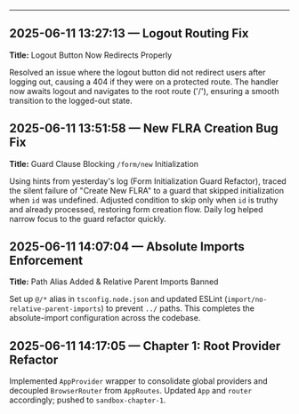 ---

## 2025-06-11 13:27:13 — Logout Routing Fix

**Title:** Logout Button Now Redirects Properly

Resolved an issue where the logout button did not redirect users after logging out, causing a 404 if they were on a protected route. The handler now awaits logout and navigates to the root route ('/'), ensuring a smooth transition to the logged-out state.

## 2025-06-11 13:51:58 — New FLRA Creation Bug Fix

**Title:** Guard Clause Blocking `/form/new` Initialization

Using hints from yesterday's log (Form Initialization Guard Refactor), traced the silent failure of "Create New FLRA" to a guard that skipped initialization when `id` was undefined. Adjusted condition to skip only when `id` is truthy and already processed, restoring form creation flow. Daily log helped narrow focus to the guard refactor quickly.

## 2025-06-11 14:07:04 — Absolute Imports Enforcement

**Title:** Path Alias Added & Relative Parent Imports Banned

Set up `@/*` alias in `tsconfig.node.json` and updated ESLint (`import/no-relative-parent-imports`) to prevent `../` paths. This completes the absolute-import configuration across the codebase.

## 2025-06-11 14:17:05 — Chapter 1: Root Provider Refactor

Implemented `AppProvider` wrapper to consolidate global providers and decoupled `BrowserRouter` from `AppRoutes`. Updated `App` and `router` accordingly; pushed to `sandbox-chapter-1`.
